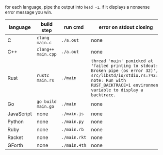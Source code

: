 for each language, pipe the output into `head -1`. if it displays a nonsense error message you win.

| language   | build step         | run cmd      | error on stdout closing                                                                                                                                                                       |
|------------|--------------------|--------------|-----------------------------------------------------------------------------------------------------------------------------------------------------------------------------------------------|
| C          | `clang main.c`     | `./a.out`    | none                                                                                                                                                                                          |
| C++        | `clang++ main.cpp` | `./a.out`    | none                                                                                                                                                                                          |
| Rust       | `rustc main.rs`    | `./main`     | `thread 'main' panicked at 'failed printing to stdout: Broken pipe (os error 32)', src/libstd/io/stdio.rs:743:9 note: Run with RUST_BACKTRACE=1 environment variable to display a backtrace.` |
| Go         | `go build main.go` | `./main`     | none                                                                                                                                                                                          |
| JavaScript | none               | `./main.js`  | none                                                                                                                                                                                          |
| Python     | none               | `./main.py`  | none                                                                                                                                                                                          |
| Ruby       | none               | `./main.rb`  | none                                                                                                                                                                                          |
| Racket     | none               | `./main.rkt` | none                                                                                                                                                                                          |
| GForth     | none               | `./main.4th` | none                                                                                                                                                                                          |
